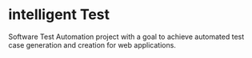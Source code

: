 # intelligent Test

Software Test Automation project with a goal to achieve automated test case generation and creation for web applications.
